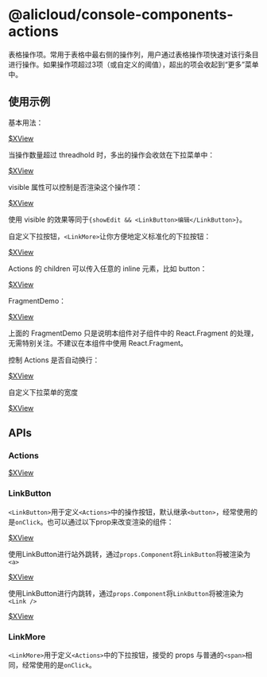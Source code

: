 # @alicloud/console-components-actions

表格操作项。常用于表格中最右侧的操作列，用户通过表格操作项快速对该行条目进行操作。如果操作项超过3项（或自定义的阈值），超出的项会收起到“更多”菜单中。

## 使用示例

基本用法：

[$XView](https://xconsole.aliyun-inc.com/demo-playground?consoleOSId=console-components-actions-docs&entryKey=basic)

当操作数量超过 threadhold 时，多出的操作会收敛在下拉菜单中：

[$XView](https://xconsole.aliyun-inc.com/demo-playground?consoleOSId=console-components-actions-docs&entryKey=threshold)

visible 属性可以控制是否渲染这个操作项：

[$XView](https://xconsole.aliyun-inc.com/demo-playground?consoleOSId=console-components-actions-docs&entryKey=visible)

使用 visible 的效果等同于`{showEdit && <LinkButton>编辑</LinkButton>}`。

自定义下拉按钮，`<LinkMore>`让你方便地定义标准化的下拉按钮：

[$XView](https://xconsole.aliyun-inc.com/demo-playground?consoleOSId=console-components-actions-docs&entryKey=customExpandTrigger)

Actions 的 children 可以传入任意的 inline 元素，比如 button：

[$XView](https://xconsole.aliyun-inc.com/demo-playground?consoleOSId=console-components-actions-docs&entryKey=customChildren)

FragmentDemo：

[$XView](https://xconsole.aliyun-inc.com/demo-playground?consoleOSId=console-components-actions-docs&entryKey=fragment)

上面的 FragmentDemo 只是说明本组件对子组件中的 React.Fragment 的处理，无需特别关注。不建议在本组件中使用 React.Fragment。

控制 Actions 是否自动换行：

[$XView](https://xconsole.aliyun-inc.com/demo-playground?consoleOSId=console-components-actions-docs&entryKey=wrap)

自定义下拉菜单的宽度

[$XView](https://xconsole.aliyun-inc.com/demo-playground?consoleOSId=console-components-actions-docs&entryKey=customWidth)

## APIs

### Actions

[$XView](https://xconsole.aliyun-inc.com/demo-playground?consoleOSId=console-components-actions-docs&entryKey=types/IActionsProps)

### LinkButton

`<LinkButton>`用于定义`<Actions>`中的操作按钮，默认继承`<button>`，经常使用的是`onClick`。也可以通过以下prop来改变渲染的组件：

[$XView](https://xconsole.aliyun-inc.com/demo-playground?consoleOSId=console-components-actions-docs&entryKey=types/ILinkButtonProps)

使用LinkButton进行站外跳转，通过`props.Component`将`LinkButton`将被渲染为`<a>`

[$XView](https://xconsole.aliyun-inc.com/demo-playground?consoleOSId=console-components-actions-docs&entryKey=withHref)

使用LinkButton进行内跳转，通过`props.Component`将`LinkButton`将被渲染为`<Link />`

[$XView](https://xconsole.aliyun-inc.com/demo-playground?consoleOSId=console-components-actions-docs&entryKey=withLink)

### LinkMore

`<LinkMore>`用于定义`<Actions>`中的下拉按钮，接受的 props 与普通的`<span>`相同，经常使用的是`onClick`。
